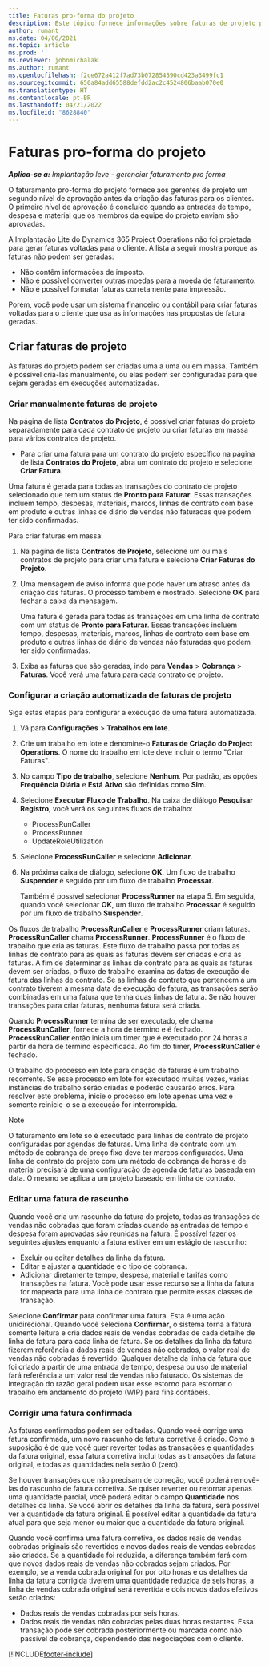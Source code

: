 ```yaml
---
title: Faturas pro-forma do projeto
description: Este tópico fornece informações sobre faturas de projeto pro-forma no Project Operations.
author: rumant
ms.date: 04/06/2021
ms.topic: article
ms.prod: ''
ms.reviewer: johnmichalak
ms.author: rumant
ms.openlocfilehash: f2ce672a412f7ad73b072854590cd423a3499fc1
ms.sourcegitcommit: 650a84add65588defdd2ac2c4524806baab070e0
ms.translationtype: HT
ms.contentlocale: pt-BR
ms.lasthandoff: 04/21/2022
ms.locfileid: "8628840"
---
```

# <a name="proforma-project-invoices"></a>Faturas pro-forma do projeto

_**Aplica-se a:** Implantação leve - gerenciar faturamento pro forma_

O faturamento pro-forma do projeto fornece aos gerentes de projeto um segundo nível de aprovação antes da criação das faturas para os clientes. O primeiro nível de aprovação é concluído quando as entradas de tempo, despesa e material que os membros da equipe do projeto enviam são aprovadas.

A Implantação Lite do Dynamics 365 Project Operations não foi projetada para gerar faturas voltadas para o cliente. A lista a seguir mostra porque as faturas não podem ser geradas:

- Não contêm informações de imposto.
- Não é possível converter outras moedas para a moeda de faturamento.
- Não é possível formatar faturas corretamente para impressão.

Porém, você pode usar um sistema financeiro ou contábil para criar faturas voltadas para o cliente que usa as informações nas propostas de fatura geradas.

## <a name="creating-project-invoices"></a>Criar faturas de projeto

As faturas do projeto podem ser criadas uma a uma ou em massa. Também é possível criá-las manualmente, ou elas podem ser configuradas para que sejam geradas em execuções automatizadas.

### <a name="manually-create-project-invoices"></a>Criar manualmente faturas de projeto 

Na página de lista **Contratos do Projeto**, é possível criar faturas do projeto separadamente para cada contrato de projeto ou criar faturas em massa para vários contratos de projeto.

   - Para criar uma fatura para um contrato do projeto específico na página de lista **Contratos do Projeto**, abra um contrato do projeto e selecione **Criar Fatura**.

   Uma fatura é gerada para todas as transações do contrato de projeto selecionado que tem um status de **Pronto para Faturar**. Essas transações incluem tempo, despesas, materiais, marcos, linhas de contrato com base em produto e outras linhas de diário de vendas não faturadas que podem ter sido confirmadas.

Para criar faturas em massa:

1. Na página de lista **Contratos de Projeto**, selecione um ou mais contratos de projeto para criar uma fatura e selecione **Criar Faturas do Projeto**.
2. Uma mensagem de aviso informa que pode haver um atraso antes da criação das faturas. O processo também é mostrado. Selecione **OK** para fechar a caixa da mensagem.

   Uma fatura é gerada para todas as transações em uma linha de contrato com um status de **Pronto para Faturar**. Essas transações incluem tempo, despesas, materiais, marcos, linhas de contrato com base em produto e outras linhas de diário de vendas não faturadas que podem ter sido confirmadas.

3. Exiba as faturas que são geradas, indo para **Vendas** \> **Cobrança** \> **Faturas**. Você verá uma fatura para cada contrato de projeto.

### <a name="set-up-automated-creation-of-project-invoices"></a>Configurar a criação automatizada de faturas de projeto 

Siga estas etapas para configurar a execução de uma fatura automatizada.

1. Vá para **Configurações** \> **Trabalhos em lote**.
2. Crie um trabalho em lote e denomine-o **Faturas de Criação do Project Operations**. O nome do trabalho em lote deve incluir o termo "Criar Faturas".
3. No campo **Tipo de trabalho**, selecione **Nenhum**. Por padrão, as opções **Frequência Diária** e **Está Ativo** são definidas como **Sim**.
4. Selecione **Executar Fluxo de Trabalho**. Na caixa de diálogo **Pesquisar Registro**, você verá os seguintes fluxos de trabalho:

    - ProcessRunCaller
    - ProcessRunner
    - UpdateRoleUtilization

5. Selecione **ProcessRunCaller** e selecione **Adicionar**.
6. Na próxima caixa de diálogo, selecione **OK**. Um fluxo de trabalho **Suspender** é seguido por um fluxo de trabalho **Processar**.

    Também é possível selecionar **ProcessRunner** na etapa 5. Em seguida, quando você selecionar **OK**, um fluxo de trabalho **Processar** é seguido por um fluxo de trabalho **Suspender**.

Os fluxos de trabalho **ProcessRunCaller** e **ProcessRunner** criam faturas. **ProcessRunCaller** chama **ProcessRunner**. **ProcessRunner** é o fluxo de trabalho que cria as faturas. Este fluxo de trabalho passa por todas as linhas de contrato para as quais as faturas devem ser criadas e cria as faturas. A fim de determinar as linhas de contrato para as quais as faturas devem ser criadas, o fluxo de trabalho examina as datas de execução de fatura das linhas de contrato. Se as linhas de contrato que pertencem a um contrato tiverem a mesma data de execução de fatura, as transações serão combinadas em uma fatura que tenha duas linhas de fatura. Se não houver transações para criar faturas, nenhuma fatura será criada.

Quando **ProcessRunner** termina de ser executado, ele chama **ProcessRunCaller**, fornece a hora de término e é fechado. **ProcessRunCaller** então inicia um timer que é executado por 24 horas a partir da hora de término especificada. Ao fim do timer, **ProcessRunCaller** é fechado.

O trabalho do processo em lote para criação de faturas é um trabalho recorrente. Se esse processo em lote for executado muitas vezes, várias instâncias do trabalho serão criadas e poderão causarão erros. Para resolver este problema, inicie o processo em lote apenas uma vez e somente reinicie-o se a execução for interrompida.

> [!NOTE]
> O faturamento em lote só é executado para linhas de contrato de projeto configuradas por agendas de faturas. Uma linha de contrato com um método de cobrança de preço fixo deve ter marcos configurados. Uma linha de contrato do projeto com um método de cobrança de horas e de material precisará de uma configuração de agenda de faturas baseada em data. O mesmo se aplica a um projeto baseado em linha de contrato.      
 
### <a name="edit-a-draft-invoice"></a>Editar uma fatura de rascunho

Quando você cria um rascunho da fatura do projeto, todas as transações de vendas não cobradas que foram criadas quando as entradas de tempo e despesa foram aprovadas são reunidas na fatura. É possível fazer os seguintes ajustes enquanto a fatura estiver em um estágio de rascunho:

- Excluir ou editar detalhes da linha da fatura.
- Editar e ajustar a quantidade e o tipo de cobrança.
- Adicionar diretamente tempo, despesa, material e tarifas como transações na fatura. Você pode usar esse recurso se a linha da fatura for mapeada para uma linha de contrato que permite essas classes de transação.

Selecione **Confirmar** para confirmar uma fatura. Esta é uma ação unidirecional. Quando você seleciona **Confirmar**, o sistema torna a fatura somente leitura e cria dados reais de vendas cobradas de cada detalhe de linha de fatura para cada linha de fatura. Se os detalhes da linha da fatura fizerem referência a dados reais de vendas não cobrados, o valor real de vendas não cobradas é revertido. Qualquer detalhe da linha da fatura que foi criado a partir de uma entrada de tempo, despesa ou uso de material fará referência a um valor real de vendas não faturado. Os sistemas de integração do razão geral podem usar esse estorno para estornar o trabalho em andamento do projeto (WIP) para fins contábeis.

### <a name="correct-a-confirmed-invoice"></a>Corrigir uma fatura confirmada

As faturas confirmadas podem ser editadas. Quando você corrige uma fatura confirmada, um novo rascunho de fatura corretiva é criado. Como a suposição é de que você quer reverter todas as transações e quantidades da fatura original, essa fatura corretiva inclui todas as transações da fatura original, e todas as quantidades nela serão 0 (zero).

Se houver transações que não precisam de correção, você poderá removê-las do rascunho de fatura corretiva. Se quiser reverter ou retornar apenas uma quantidade parcial, você poderá editar o campo **Quantidade** nos detalhes da linha. Se você abrir os detalhes da linha da fatura, será possível ver a quantidade da fatura original. É possível editar a quantidade da fatura atual para que seja menor ou maior que a quantidade da fatura original.

Quando você confirma uma fatura corretiva, os dados reais de vendas cobradas originais são revertidos e novos dados reais de vendas cobradas são criados. Se a quantidade foi reduzida, a diferença também fará com que novos dados reais de vendas não cobrados sejam criados. Por exemplo, se a venda cobrada original for por oito horas e os detalhes da linha da fatura corrigida tiverem uma quantidade reduzida de seis horas, a linha de vendas cobrada original será revertida e dois novos dados efetivos serão criados:

- Dados reais de vendas cobradas por seis horas.
- Dados reais de vendas não cobradas pelas duas horas restantes. Essa transação pode ser cobrada posteriormente ou marcada como não passível de cobrança, dependendo das negociações com o cliente.



[!INCLUDE[footer-include](../../includes/footer-banner.md)]
